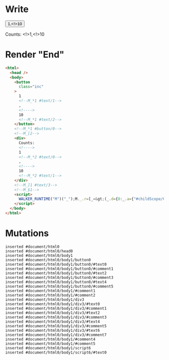 # Write
  <button class=inc>1<!--M_*1 #text/1-->,<!>10<!--M_*1 #text/2--></button><!--M_*1 #button/0--><!--M_[2--><div>Counts: <!>1<!--M_*2 #text/0-->,<!>10<!--M_*2 #text/1--></div><!--M_]1 #text/3--><!--M_$1--><script>WALKER_RUNTIME("M")("_");M._.r=[_=>(_.d={0:_.a={"#childScope/0":_.b={x:1,y:10,"#text/3!":_.c={}}},1:_.b,2:_.c},_.b["#text/3("]=_._["__tests__/template.marko_1_renderer"](_.a),_.d),1,"__tests__/tags/custom-tag.marko_0_x_y",0];M._.w()</script>


# Render "End"
```html
<html>
  <head />
  <body>
    <button
      class="inc"
    >
      1
      <!--M_*1 #text/1-->
      ,
      <!---->
      10
      <!--M_*1 #text/2-->
    </button>
    <!--M_*1 #button/0-->
    <!--M_[2-->
    <div>
      Counts: 
      <!---->
      1
      <!--M_*2 #text/0-->
      ,
      <!---->
      10
      <!--M_*2 #text/1-->
    </div>
    <!--M_]1 #text/3-->
    <!--M_$1-->
    <script>
      WALKER_RUNTIME("M")("_");M._.r=[_=&gt;(_.d={0:_.a={"#childScope/0":_.b={x:1,y:10,"#text/3!":_.c={}}},1:_.b,2:_.c},_.b["#text/3("]=_._["__tests__/template.marko_1_renderer"](_.a),_.d),1,"__tests__/tags/custom-tag.marko_0_x_y",0];M._.w()
    </script>
  </body>
</html>
```

# Mutations
```
inserted #document/html0
inserted #document/html0/head0
inserted #document/html0/body1
inserted #document/html0/body1/button0
inserted #document/html0/body1/button0/#text0
inserted #document/html0/body1/button0/#comment1
inserted #document/html0/body1/button0/#text2
inserted #document/html0/body1/button0/#comment3
inserted #document/html0/body1/button0/#text4
inserted #document/html0/body1/button0/#comment5
inserted #document/html0/body1/#comment1
inserted #document/html0/body1/#comment2
inserted #document/html0/body1/div3
inserted #document/html0/body1/div3/#text0
inserted #document/html0/body1/div3/#comment1
inserted #document/html0/body1/div3/#text2
inserted #document/html0/body1/div3/#comment3
inserted #document/html0/body1/div3/#text4
inserted #document/html0/body1/div3/#comment5
inserted #document/html0/body1/div3/#text6
inserted #document/html0/body1/div3/#comment7
inserted #document/html0/body1/#comment4
inserted #document/html0/body1/#comment5
inserted #document/html0/body1/script6
inserted #document/html0/body1/script6/#text0
```